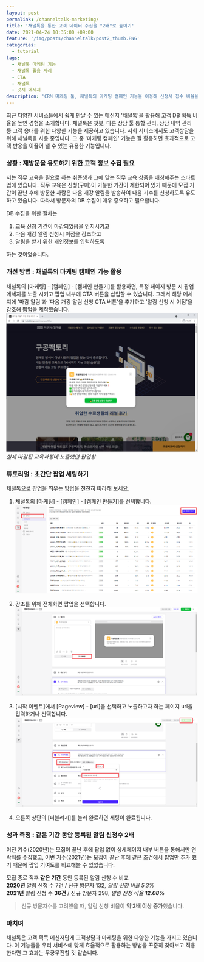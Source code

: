 ```yaml
---
layout: post
permalink: /channeltalk-marketing/
title: '채널톡을 통한 고객 데이터 수집율 "2배"로 높이기'
date: 2021-04-24 10:35:00 +09:00
feature: '/img/posts/channeltalk/post2_thumb.PNG'
categories:
  - tutorial
tags:
  - 채널톡 마케팅 기능
  - 채널톡 활용 사례
  - CTA
  - 채널톡
  - 넛지 메세지
description: 'CRM 마케팅 툴, 채널톡의 마케팅 캠페인 기능을 이용해 신청서 접수 비율을 높인 경험을 소개합니다.'
---
```


최근 다양한 서비스들에서 쉽게 만날 수 있는 메신저 '채널톡'을 활용해 고객 DB 획득 비율을 높인 경험을 소개합니다. 채널톡은 챗봇, 다른 상담 툴 통합 관리, 상담 내역 관리 등 고객 응대를 위한 다양한 기능을 제공하고 있습니다. 저희 서비스에서도 고객상담을 위해 채널톡을 사용 중입니다. 그 중 '마케팅 캠페인' 기능은 잘 활용하면 효과적으로 고객 반응을 이끌어 낼 수 있는 유용한 기능입니다.

### 상황 : 재방문을 유도하기 위한 고객 정보 수집 필요
저는 직무 교육을 필요로 하는 취준생과 그에 맞는 직무 교육 상품을 매칭해주는 스타트업에 있습니다. 직무 교육은 신청(구매)이 가능한 기간이 제한되어 있기 때문에 모집 기간이 끝난 후에 방문한 사람은 다음 개강 알림을 발송하여 다음 기수를 신청하도록 유도하고 있습니다. 따라서 방문자의 DB 수집이 매우 중요하고 필요합니다.

DB 수집을 위한 절차는
1. 교육 신청 기간이 마감되었음을 인지시키고
2. 다음 개강 알림 신청시 이점을 강조하고
3. 알림을 받기 위한 개인정보를 입력하도록

하는 것이었습니다.

### 개선 방법 : 채널톡의 마케팅 캠페인 기능 활용
채널톡의 [마케팅] - [캠페인] - [캠페인 만들기]를 활용하면, 특정 페이지 방문 시 팝업 메세지를 노출 시키고 팝업 내부에 CTA 버튼을 삽입할 수 있습니다. 그래서 해당 메세지에 '마감 알림'과 '다음 개강 알림 신청 CTA 버튼'을 추가하고 '알림 신청 시 이점'을 강조해 팝업을 제작했습니다.
![채널톡 팝업과 CTA 버튼](/img/posts/channeltalk/1.PNG)*실제 마감된 교육과정에 노출했던 팝업창*

### 튜토리얼 : 초간단 팝업 세팅하기

채널톡으로 팝업을 띄우는 방법을 천천히 따라해 보세요.

1. 채널톡의 [마케팅] - [캠페인] - [캠페인 만들기]를 선택합니다.
![채널톡 마케팅 캠페인 설정하기](/img/posts/channeltalk/2.PNG)

2. 강조를 위해 전체화면 팝업을 선택합니다.
![채널톡 마케팅 캠페인 설정하기](/img/posts/channeltalk/3.PNG)

3. [시작 이벤트]에서 [Pageview] - [url]을 선택하고 노출하고자 하는 페이지 url을 입력하거나 선택합니다.
![채널톡 마케팅 캠페인 설정하기](/img/posts/channeltalk/4.PNG)

4. 오른쪽 상단의 [퍼블리시]를 눌러 완료하면 세팅이 완료됩니다.

### 성과 측정 : 같은 기간 동안 등록된 알림 신청수 2배
이전 기수(2020년)는 모집이 끝난 후에 팝업 없이 상세페이지 내부 버튼을 통해서만 연락처를 수집했고, 이번 기수(2021년)는 모집이 끝난 후에 같은 조건에서 팝업만 추가 했기 때문에 팝업 기여도를 비교해볼 수 있었습니다.

모집 종료 직후 **같은 기간** 동안 등록된 알림 신청 수 비교<br>
**2020년** 알림 신청 수 7건 / 신규 방문자 132, *알림 신청 비율 5.3%*<br>
**2021년** 알림 신청 수 **36건** / 신규 방문자 298, *알림 신청 비율 **12.08%***

> 신규 방문자수를 고려했을 때, 알림 신청 비율이 **약 2배 이상 증가**했습니다.

### 마치며
채널톡은 고객 획득 메신저답게 고객상담과 마케팅을 위한 다양한 기능을 가지고 있습니다. 이 기능들을 우리 서비스에 맞게 효율적으로 활용하는 방법을 꾸준히 찾아보고 적용한다면 그 효과는 무궁무진할 것 같습니다.
